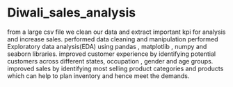 # Diwali_sales_analysis
from a large csv file we clean our data and extract important kpi for analysis and increase sales.
performed data cleaning and manipulation 
performed Exploratory data analysis(EDA) using pandas , matplotlib , numpy and seaborn libraries.
improved customer experience by identifying potential customers across different states, occupation , gender and age groups.
improved sales by identifying most selling product categories and products which can help to plan inventory and hence meet the demands.
